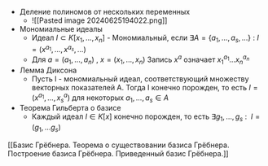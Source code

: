 - Деление полиномов от нескольких переменных
	- ![[Pasted image 20240625194022.png]]
- Мономиальные идеалы
	- Идеал $I \subset K [x_1,\dots,x_n]$ - Мономиальный, если $\exists A=\{a_1,\dots,a_s,\dots\}$ : $I = (x^{a_1},\dots,x^{a_s},\dots)$
	- Для $a=(a_1,\dots,a_n)\ ,\ x=(x_1,\dots,x_n)$ Запись $x^a$ означает $x_1^{a_1}\dots x_n^{a_n}$
- Лемма Диксона
	- Пусть I - мономиальный идеал, соответствующий множеству векторных показателей A. Тогда I конечно порожден, то есть $I = (x^{a_1},\dots,x^a_s)$ для некоторых $a_1,\dots,a_s\in A$
- Теорема Гильберта о базисе
	- Каждый идеал $I\in K[x]$ конечно порожден, то есть $\exists g_1,\dots,g_s\ :\ \ I=(g_1,\dots g_s)$



[[Базис Грёбнера. Теорема о существовании базиса Грёбнера. Построение базиса Грёбнера. Приведенный базис Грёбнера.]]